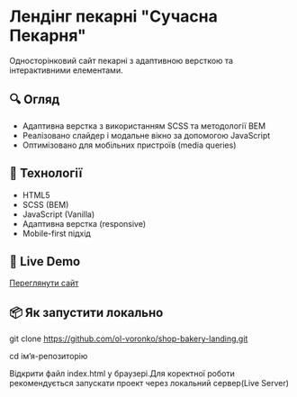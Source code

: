 # Лендінг пекарні "Сучасна Пекарня"

Односторінковий сайт пекарні з адаптивною версткою та інтерактивними елементами.

## 🔍 Огляд

- Адаптивна верстка з використанням SCSS та методології BEM
- Реалізовано слайдер і модальне вікно за допомогою JavaScript
- Оптимізовано для мобільних пристроїв (media queries)

## 🧰 Технології

- HTML5
- SCSS (BEM)
- JavaScript (Vanilla)
- Адаптивна верстка (responsive)
- Mobile-first підхід

## 🚀 Live Demo

[Переглянути сайт](https://ol-voronko.github.io/shop-bakery-landing/)

## 📦 Як запустити локально

git clone https://github.com/ol-voronko/shop-bakery-landing.git

cd ім’я-репозиторію

Відкрити файл index.html у браузері.Для коректної роботи рекомендується запускати проект через локальний сервер(Live Server)
